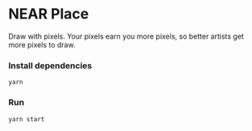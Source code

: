 # NEAR Place

Draw with pixels. Your pixels earn you more pixels, so better artists get more pixels to draw.

### Install dependencies

`yarn`

### Run

`yarn start`
